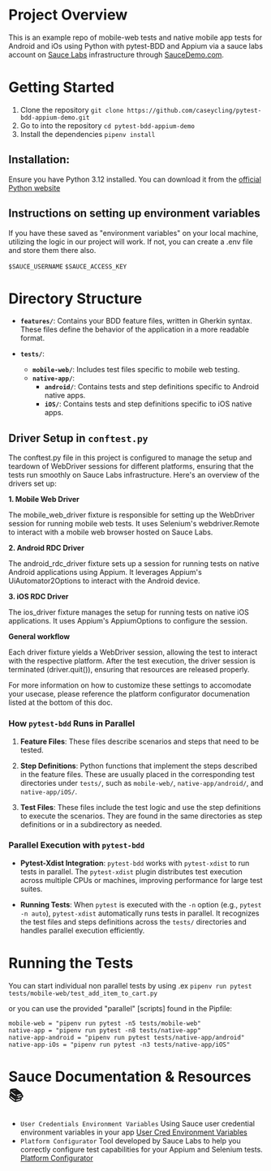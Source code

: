 # Project Overview
This is an example repo of mobile-web tests and native mobile app tests for Android and iOs using Python with pytest-BDD and Appium via a sauce labs account on [Sauce Labs](https://saucelabs.com/) infrastructure through [SauceDemo.com](https://www.saucedemo.com/).

# Getting Started
1. Clone the repository `git clone https://github.com/caseycling/pytest-bdd-appium-demo.git`
2. Go to into the repository `cd pytest-bdd-appium-demo`
3. Install the dependencies `pipenv install`

## Installation:

Ensure you have Python 3.12 installed. You can download it from the [official Python website](https://www.python.org/downloads/)

## Instructions on setting up environment variables
If you have these saved as "environment variables" on your local machine, utilizing the logic in our project will work. If not, you can create a .env file and store them there also.

`$SAUCE_USERNAME`
`$SAUCE_ACCESS_KEY`

# Directory Structure

- **`features/`**: Contains your BDD feature files, written in Gherkin syntax. These files define the behavior of the application in a more readable format.

- **`tests/`**:
  - **`mobile-web/`**: Includes test files specific to mobile web testing.
  - **`native-app/`**:
    - **`android/`**: Contains tests and step definitions specific to Android native apps.
    - **`iOS/`**: Contains tests and step definitions specific to iOS native apps.

## Driver Setup in `conftest.py`

The conftest.py file in this project is configured to manage the setup and teardown of WebDriver sessions for different platforms, ensuring that the tests run smoothly on Sauce Labs infrastructure. Here's an overview of the drivers set up:

**1. Mobile Web Driver**

The mobile_web_driver fixture is responsible for setting up the WebDriver session for running mobile web tests. It uses Selenium's webdriver.Remote to interact with a mobile web browser hosted on Sauce Labs.

**2. Android RDC Driver**

The android_rdc_driver fixture sets up a session for running tests on native Android applications using Appium. It leverages Appium's UiAutomator2Options to interact with the Android device.

**3. iOS RDC Driver**

The ios_driver fixture manages the setup for running tests on native iOS applications. It uses Appium's AppiumOptions to configure the session.

**General workflow**

Each driver fixture yields a WebDriver session, allowing the test to interact with the respective platform. 
After the test execution, the driver session is terminated (driver.quit()), ensuring that resources are released properly. 

For more information on how to customize these settings to accomodate your usecase, please reference the platform configurator documenation listed at the bottom of this doc.

### How `pytest-bdd` Runs in Parallel

1. **Feature Files**: These files describe scenarios and steps that need to be tested.

2. **Step Definitions**: Python functions that implement the steps described in the feature files. These are usually placed in the corresponding test directories under `tests/`, such as `mobile-web/`, `native-app/android/`, and `native-app/iOS/`.

3. **Test Files**: These files include the test logic and use the step definitions to execute the scenarios. They are found in the same directories as step definitions or in a subdirectory as needed.

### Parallel Execution with `pytest-bdd`

- **Pytest-Xdist Integration**: `pytest-bdd` works with `pytest-xdist` to run tests in parallel. The `pytest-xdist` plugin distributes test execution across multiple CPUs or machines, improving performance for large test suites.

- **Running Tests**: When `pytest` is executed with the `-n` option (e.g., `pytest -n auto`), `pytest-xdist` automatically runs tests in parallel. It recognizes the test files and steps definitions across the `tests/` directories and handles parallel execution efficiently.

# Running the Tests

You can start individual non parallel tests by using .ex `pipenv run pytest tests/mobile-web/test_add_item_to_cart.py`

or you can use the provided "parallel" [scripts] found in the Pipfile:

```
mobile-web = "pipenv run pytest -n5 tests/mobile-web"
native-app = "pipenv run pytest -n8 tests/native-app"
native-app-android = "pipenv run pytest tests/native-app/android"
native-app-iOs = "pipenv run pytest -n3 tests/native-app/iOS"
```

# Sauce Documentation & Resources 📚
- `User Credentials Environment Variables` Using Sauce user credential environment variables in your app [User Cred Environment Variables](https://docs.saucelabs.com/secure-connections/sauce-connect/setup-configuration/environment-variables/#user-credentials-environment-variables)
- `Platform Configurator` Tool developed by Sauce Labs to help you correctly configure test capabilities for your Appium and Selenium tests. [Platform Configurator](https://saucelabs.com/products/platform-configurator#/)

